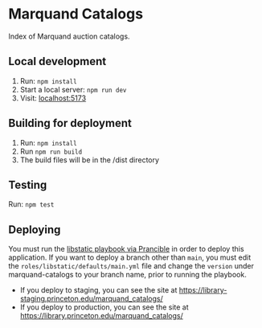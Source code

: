 # Marquand Catalogs

Index of Marquand auction catalogs.

## Local development

1. Run: `npm install`
2. Start a local server: `npm run dev`
3. Visit: [localhost:5173](http://localhost:5173/)

## Building for deployment

1. Run: `npm install`
2. Run `npm run build`
3. The build files will be in the /dist directory


## Testing

Run: `npm test`


## Deploying
You must run the [libstatic playbook via Prancible](https://github.com/pulibrary/princeton_ansible/blob/main/playbooks/libstatic.yml) in order to deploy this application. If you want to deploy a branch other than `main`, you must edit the `roles/libstatic/defaults/main.yml` file and change the `version` under marquand-catalogs to your branch name, prior to running the playbook.

- If you deploy to staging, you can see the site at https://library-staging.princeton.edu/marquand_catalogs/
- If you deploy to production, you can see the site at https://library.princeton.edu/marquand_catalogs/

